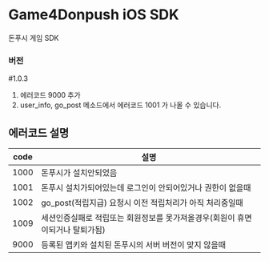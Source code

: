# Game4Donpush iOS SDK
돈푸시 게임 SDK


### 버전

#1.0.3
1. 에러코드 9000 추가
2. user_info, go_post 메소드에서 에러코드 1001 가 나올 수 있습니다.

## 에러코드 설명

| code | 설명 |
|---|---|
| 1000 | 돈푸시가 설치안되었음 |
| 1001 | 돈푸시 설치가되어있는데 로그인이 안되어있거나 권한이 없을때 |
| 1002 | go_post(적립지급) 요청시 이전 적립처리가 아직 처리중일때 |
| 1009 | 세션인증실패로 적립또는 회원정보를 못가져올경우(회원이 휴면이되거나 탈퇴가됨) |
| 9000 | 등록된 앱키와 설치된 돈푸시의 서버 버전이 맞지 않을때  |
